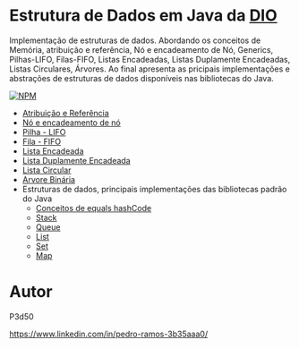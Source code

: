# Estrutura de Dados em Java da <a href="https://digitalinnovation.one/">DIO</a>

 Implementação de estruturas de dados. Abordando os conceitos de Memória, atribuição e referência,  Nó e encadeamento de Nó, Generics, Pilhas-LIFO, Filas-FIFO, Listas Encadeadas, Listas Duplamente Encadeadas, Listas Circulares, Árvores. Ao final apresenta as pricipais implementações e abstrações de estruturas de dados disponíveis nas bibliotecas do Java.
 
[![NPM](https://img.shields.io/npm/l/react)](https://github.com/P3d50/EstruturaDeDadosEmJavaDaDIO/blob/main/LICENSE) 


- <a href="https://github.com/P3d50/EstruturaDeDadosEmJavaDaDIO/tree/main/src/main/java/com/projeto/atrubuicaoreferencia">Atribuição e Referência</a>
- <a href="https://github.com/P3d50/EstruturaDeDadosEmJavaDaDIO/tree/main/src/main/java/com/projeto/noencadeamentodeno">Nó e encadeamento de nó</a>
- <a href="https://github.com/P3d50/EstruturaDeDadosEmJavaDaDIO/tree/main/src/main/java/com/projeto/pilha">Pilha - LIFO</a>
- <a href="https://github.com/P3d50/EstruturaDeDadosEmJavaDaDIO/tree/main/src/main/java/com/projeto/fila">Fila - FIFO</a>
- <a href="https://github.com/P3d50/EstruturaDeDadosEmJavaDaDIO/tree/main/src/main/java/com/projeto/listaencadeada">Lista Encadeada</a>
- <a href="https://github.com/P3d50/EstruturaDeDadosEmJavaDaDIO/tree/main/src/main/java/com/projeto/listaduplamenteencadeada">Lista Duplamente Encadeada</a>
- <a href="https://github.com/P3d50/EstruturaDeDadosEmJavaDaDIO/tree/main/src/main/java/com/projeto/listascirculares">Lista Circular</a>
- <a href="https://github.com/P3d50/EstruturaDeDadosEmJavaDaDIO/tree/main/src/main/java/com/projeto/arvorebinaria">Arvore Binária</a>
- Estruturas de dados, principais implementações das bibliotecas  padrão do Java
  - <a href="https://github.com/P3d50/EstruturaDeDadosEmJavaDaDIO/tree/main/src/main/java/com/projeto/equalshashcode">Conceitos de equals hashCode</a> 
  - <a href="https://github.com/P3d50/EstruturaDeDadosEmJavaDaDIO/tree/main/src/main/java/com/projeto/implementacaopadraojava/stack">Stack</a> 
  - <a href="https://github.com/P3d50/EstruturaDeDadosEmJavaDaDIO/tree/main/src/main/java/com/projeto/implementacaopadraojava/queue">Queue</a> 
  - <a href="https://github.com/P3d50/EstruturaDeDadosEmJavaDaDIO/tree/main/src/main/java/com/projeto/implementacaopadraojava/list">List</a>
  - <a href="https://github.com/P3d50/EstruturaDeDadosEmJavaDaDIO/tree/main/src/main/java/com/projeto/implementacaopadraojava/set">Set</a> 
  - <a href="https://github.com/P3d50/EstruturaDeDadosEmJavaDaDIO/tree/main/src/main/java/com/projeto/implementacaopadraojava/map">Map</a> 


 

# Autor

P3d50

https://www.linkedin.com/in/pedro-ramos-3b35aaa0/


